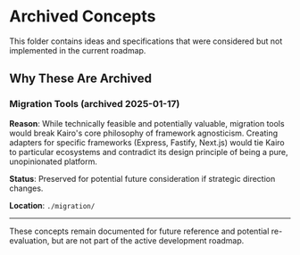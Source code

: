 # Archived Concepts

This folder contains ideas and specifications that were considered but not implemented in the current roadmap.

## Why These Are Archived

### Migration Tools (archived 2025-01-17)

**Reason**: While technically feasible and potentially valuable, migration tools would break Kairo's core philosophy of framework agnosticism. Creating adapters for specific frameworks (Express, Fastify, Next.js) would tie Kairo to particular ecosystems and contradict its design principle of being a pure, unopinionated platform.

**Status**: Preserved for potential future consideration if strategic direction changes.

**Location**: `./migration/`

---

These concepts remain documented for future reference and potential re-evaluation, but are not part of the active development roadmap.